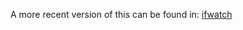 A  more recent version of this can be found in: [ifwatch](https://github.com/imc-trading/ifwatch/tree/master/module)
